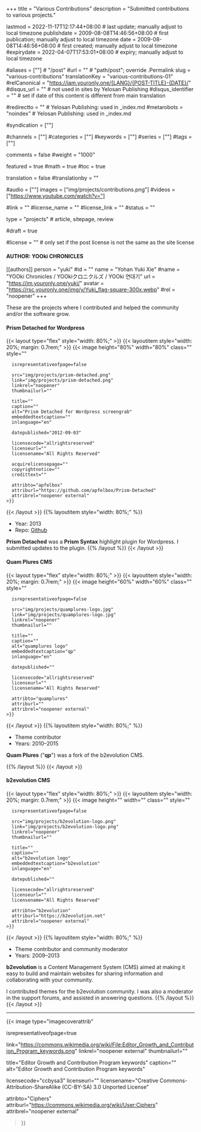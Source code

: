 +++
title = "Various Contributions"
description = "Submitted contributions to various projects."

lastmod = 2022-11-17T12:17:44+08:00                 # last update; manually adjust to local timezone
publishdate = 2009-08-08T14:46:56+08:00             # first publication; manually adjust to local timezone
date = 2009-08-08T14:46:56+08:00                    # first created; manually adjust to local timezone
#expirydate = 2022-04-07T17:53:01+08:00              # expiry; manually adjust to local timezone

#aliases = [""]                                        # "/post"
#url = ""                                              # "path/post"; override .Permalink
slug = "various-contributions"
translationKey = "various-contributions-01"
#relCanonical = "https://iam.youronly.one/{LANG}/{POST-TITLE}-{DATE}/"
#disqus_url = ""                                       # not used in sites by Yelosan Publishing
#disqus_identifier = ""                                # set if date of this content is different from main translation

#redirectto = ""                                       # Yelosan Publishing: used in _index.md
#metarobots = "noindex"                                # Yelosan Publishing: used in _index.md

#syndication = [""]

#channels = [""]
#categories = [""]
#keywords = [""]
#series = [""]
#tags = [""]

comments = false
#weight = "1000"

featured = true
#math = true
#toc = true

translation = false
#translationby = ""

#audio = [""]
images = ["img/projects/contributions.png"]
#videos = ["https://www.youtube.com/watch?v="]

#link = ""
#license_name = ""
#license_link = ""
#status = ""

type = "projects"                                             # article, sitepage, review

#draft = true

#license = ""                                          # only set if the post license is not the same as the site license

#### AUTHOR: YOOki CHRONICLES ####
[[authors]]
  person = "yuki"
  #id = ""
  name = "Yohan Yuki Xie"
  #name = "YOOki Chronicles / YOOkiクロニクルズ / YOOki 연대기"
  url = "https://im.youronly.one/yuki/"
  avatar = "https://rsc.youronly.one/img/y/Yuki_flag-square-300x.webp"
  #rel = "noopener"
+++

These are the projects where I contributed and helped the community and/or the software grow.

#### Prism Detached for Wordpress

{{< layout type="flex" style="width: 80%;" >}}
  {{< layoutitem style="width: 20%; margin: 0.7rem;" >}}
    {{< image
      height="80%"
      width="80%"
      class=""
      style=""

      isrepresentativeofpage=false

      src="img/projects/prism-detached.png"
      link="img/projects/prism-detached.png"
      linkrel="noopener"
      thumbnailurl=""

      title=""
      caption=""
      alt="Prism Detached for Wordpress screengrab"
      embeddedtextcaption=""
      inlanguage="en"

      datepublished="2012-09-03"

      licensecode="allrightsreserved"
      licenseurl=""
      licensename="All Rights Reserved"

      acquirelicensepage=""
      copyrightnotice=""
      credittext=""

      attribto="apfelbox"
      attriburl="https://github.com/apfelbox/Prism-Detached"
      attribrel="noopener external"
    >}}
  {{< /layout >}}
  {{% layoutitem style="width: 80%;" %}}

- Year: 2013
- Repo: [Github](https://github.com/yelosan/Prism-Detached/)

**Prism Detached** was a **Prism Syntax** highlight plugin for Wordpress. I submitted updates to the plugin.
  {{% /layout %}}
{{< /layout >}}

#### Quam Plures CMS

{{< layout type="flex" style="width: 80%;" >}}
  {{< layoutitem style="width: 20%; margin: 0.7rem;" >}}
    {{< image
      height="60%"
      width="60%"
      class=""
      style=""

      isrepresentativeofpage=false

      src="img/projects/quamplures-logo.jpg"
      link="img/projects/quamplures-logo.jpg"
      linkrel="noopener"
      thumbnailurl=""

      title=""
      caption=""
      alt="quamplures logo"
      embeddedtextcaption="qp"
      inlanguage="en"

      datepublished=""

      licensecode="allrightsreserved"
      licenseurl=""
      licensename="All Rights Reserved"

      attribto="quamplures"
      attriburl=""
      attribrel="noopener external"
    >}}
  {{< /layout >}}
  {{% layoutitem style="width: 80%;" %}}

- Theme contributor
- Years: 2010–2015

**Quam Plures** ("**qp**") was a fork of the b2evolution CMS.

  {{% /layout %}}
{{< /layout >}}

#### b2evolution CMS

{{< layout type="flex" style="width: 80%;" >}}
  {{< layoutitem style="width: 20%; margin: 0.7rem;" >}}
    {{< image
      height=""
      width=""
      class=""
      style=""

      isrepresentativeofpage=false

      src="img/projects/b2evolution-logo.png"
      link="img/projects/b2evolution-logo.png"
      linkrel="noopener"
      thumbnailurl=""

      title=""
      caption=""
      alt="b2evolution logo"
      embeddedtextcaption="b2evolution"
      inlanguage="en"

      datepublished=""

      licensecode="allrightsreserved"
      licenseurl=""
      licensename="All Rights Reserved"

      attribto="b2evolution"
      attriburl="https://b2evolution.net"
      attribrel="noopener external"
    >}}
  {{< /layout >}}
  {{% layoutitem style="width: 80%;" %}}

- Theme contributor and community moderator
- Years: 2009–2013

**b2evolution** is a Content Management System (CMS) aimed at making it easy to build and maintain websites for sharing information and collaborating with your community.

I contributed themes for the b2evolution community. I was also a moderator in the support forums, and assisted in answering questions.
  {{% /layout %}}
{{< /layout >}}

---

{{< image
  type="imagecoverattrib"

  isrepresentativeofpage=true

  link="https://commons.wikimedia.org/wiki/File:Editor_Growth_and_Contribution_Program_keywords.png"
  linkrel="noopener external"
  thumbnailurl=""

  title="Editor Growth and Contribution Program keywords"
  caption=""
  alt="Editor Growth and Contribution Program keywords"

  licensecode="ccbysa3"
  licenseurl=""
  licensename="Creative Commons-Attribution-ShareAlike (CC-BY-SA) 3.0 Unported License"

  attribto="Ciphers"
  attriburl="https://commons.wikimedia.org/wiki/User:Ciphers"
  attribrel="noopener external"
>}}
